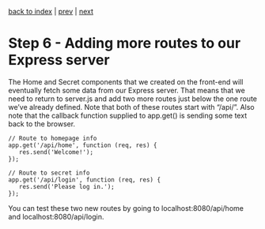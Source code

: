 [back to index](/README.md) | [prev](/docs/5.md) | [next](/docs/7.md)

# Step 6 - Adding more routes to our Express server

The Home and Secret components that we created on the front-end will eventually fetch some data from our Express server. That means that we need to return to server.js and add two more routes just below the one route we’ve already defined. Note that both of these routes start with “/api/”. Also note that the callback function supplied to app.get() is sending some text back to the browser.

```
// Route to homepage info
app.get('/api/home', function (req, res) {
   res.send('Welcome!');
});

// Route to secret info
app.get('/api/login', function (req, res) {
   res.send('Please log in.');
});
```

You can test these two new routes by going to localhost:8080/api/home and localhost:8080/api/login.
